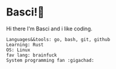 # Basci!🦆

Hi there I'm Basci and i like coding.

```
Languages&&tools: go, bash, git, github
Learning: Rust 
OS: Linux 
fav lang: brainfuck
System programming fan :gigachad:
